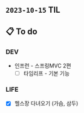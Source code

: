 ## `2023-10-15` TIL

## 📋 To do

### DEV
  
- 인프런 - 스프링MVC 2편
  - [ ]  타임리프 - 기본 기능

### LIFE
- [x] 헬스장 다녀오기 (가슴, 삼두)